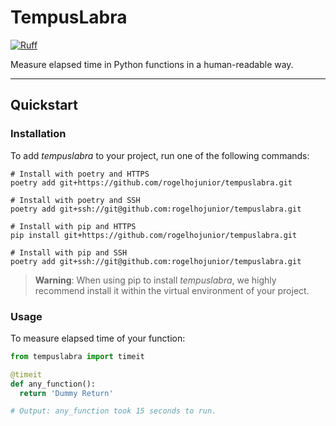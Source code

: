 # TempusLabra
[![Ruff](https://img.shields.io/endpoint?url=https://raw.githubusercontent.com/astral-sh/ruff/main/assets/badge/v2.json)](https://github.com/astral-sh/ruff)

Measure elapsed time in Python functions in a human-readable way.

---

## Quickstart
### Installation

To add _tempuslabra_ to your project, run one of the following commands:

```shell
# Install with poetry and HTTPS
poetry add git+https://github.com/rogelhojunior/tempuslabra.git

# Install with poetry and SSH
poetry add git+ssh://git@github.com:rogelhojunior/tempuslabra.git

# Install with pip and HTTPS
pip install git+https://github.com/rogelhojunior/tempuslabra.git

# Install with pip and SSH
poetry add git+ssh://git@github.com:rogelhojunior/tempuslabra.git
```

> **Warning**: When using pip to install _tempuslabra_, we highly recommend install it within the virtual environment of your project.

### Usage

To measure elapsed time of your function:

```python
from tempuslabra import timeit

@timeit
def any_function():
  return 'Dummy Return'

# Output: any_function took 15 seconds to run.
```
